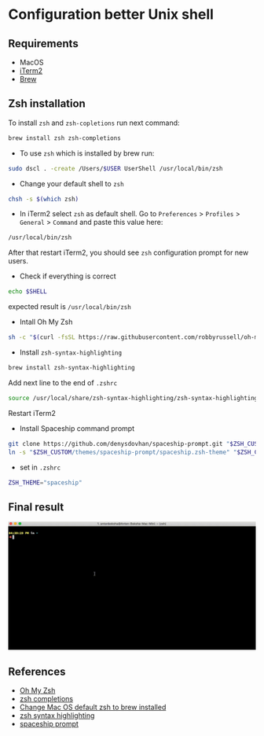 # Configuration better Unix shell


## Requirements
- MacOS
- [iTerm2](https://www.iterm2.com/)
- [Brew](https://brew.sh/)


## Zsh installation
To install `zsh` and `zsh-copletions` run next command:
```bash
brew install zsh zsh-completions
```
- To use `zsh` which is installed by brew run:
```bash
sudo dscl . -create /Users/$USER UserShell /usr/local/bin/zsh
```

- Change your default shell to `zsh`
```bash
chsh -s $(which zsh)
```

- In iTerm2 select `zsh` as default shell. Go to `Preferences` > `Profiles` > `General` > `Command` and paste this value here:
```bash
/usr/local/bin/zsh
```
After that restart iTerm2, you should see `zsh` configuration prompt for new users.

- Check if everything is correct
```bash
echo $SHELL
```
expected result is `/usr/local/bin/zsh`

- Intall Oh My Zsh
```bash
sh -c "$(curl -fsSL https://raw.githubusercontent.com/robbyrussell/oh-my-zsh/master/tools/install.sh)"
```

- Install `zsh-syntax-highlighting`
```bash
brew install zsh-syntax-highlighting
```
Add next line to the end of `.zshrc`
```bash
source /usr/local/share/zsh-syntax-highlighting/zsh-syntax-highlighting.zsh
```
Restart iTerm2


- Install Spaceship command prompt
```bash
git clone https://github.com/denysdovhan/spaceship-prompt.git "$ZSH_CUSTOM/themes/spaceship-prompt"
ln -s "$ZSH_CUSTOM/themes/spaceship-prompt/spaceship.zsh-theme" "$ZSH_CUSTOM/themes/spaceship.zsh-theme"
```

- set in `.zshrc`
```bash
ZSH_THEME="spaceship"
```

## Final result
<p align="center">
  <img src="./assets/setup_better_terminal/demo.gif">
</p>

## References
- [Oh My Zsh](https://ohmyz.sh/)
- [zsh completions](https://github.com/zsh-users/zsh-completions)
- [Change Mac OS default zsh to brew installed](https://rick.cogley.info/post/use-homebrew-zsh-instead-of-the-osx-default)
- [zsh syntax highlighting](https://github.com/zsh-users/zsh-syntax-highlighting)
- [spaceship prompt](https://github.com/denysdovhan/spaceship-prompt)

